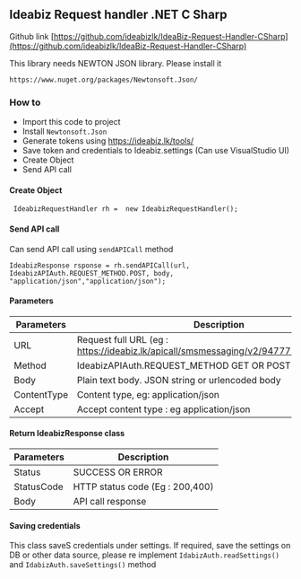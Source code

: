 ## Ideabiz Request handler .NET C Sharp

Github link [https://github.com/ideabizlk/IdeaBiz-Request-Handler-CSharp](https://github.com/ideabizlk/IdeaBiz-Request-Handler-CSharp)



This library needs NEWTON JSON library. Please install it
```
https://www.nuget.org/packages/Newtonsoft.Json/
```

### How to

*	Import this code to project
*	Install `Newtonsoft.Json`
*	Generate tokens using https://ideabiz.lk/tools/
*	Save token and credentials to Ideabiz.settings (Can use VisualStudio UI)
*	Create Object
*	Send API call

#### Create Object
```
 IdeabizRequestHandler rh =  new IdeabizRequestHandler();
```

#### Send API call 
Can send API call using `sendAPICall` method

 ```
 IdeabizResponse rsponse = rh.sendAPICall(url, IdeabizAPIAuth.REQUEST_METHOD.POST, body, "application/json","application/json");
 ```

#### Parameters

|Parameters		| Description																			|
|---------------|---------------------------------------------------------------------------------------|
|URL			| Request full URL (eg : https://ideabiz.lk/apicall/smsmessaging/v2/94777123456/request	|
|Method			| IdeabizAPIAuth.REQUEST_METHOD GET OR POST												|
|Body 			| Plain text body. JSON string or urlencoded body										|
|ContentType	| Content type, eg: application/json													|
|Accept			| Accept content type : eg application/json												|

#### Return IdeabizResponse class

|Parameters		| Description						|
|---------------|-----------------------------------|
|Status			| SUCCESS OR ERROR					|
|StatusCode		| HTTP status code (Eg : 200,400)	|
|Body			| API call response					|

#### Saving credentials
This class saveS credentials under settings. If required, save the settings on DB or other data source, please re implement `IdabizAuth.readSettings()` and `IdabizAuth.saveSettings()` method